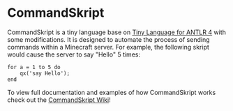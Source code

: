 # CommandSkript

CommandSkript is a tiny language base on [Tiny Language for ANTLR 4](https://github.com/bkiers/tiny-language-antlr4) 
with some modifications.  It is designed to automate the process of sending commands within a Minecraft server. 
For example, the following skript would cause the server to say "Hello" 5 times:
```
for a = 1 to 5 do
    qx('say Hello');
end
```

To view full documentation and examples of how CommandSkript works check out the [CommandSkript Wiki](https://github.com/Zerthick/CommandSkript/wiki)!
